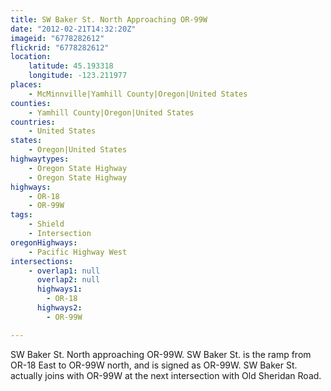 ```yaml
---
title: SW Baker St. North Approaching OR-99W
date: "2012-02-21T14:32:20Z"
imageid: "6778282612"
flickrid: "6778282612"
location:
    latitude: 45.193318
    longitude: -123.211977
places:
    - McMinnville|Yamhill County|Oregon|United States
counties:
    - Yamhill County|Oregon|United States
countries:
    - United States
states:
    - Oregon|United States
highwaytypes:
    - Oregon State Highway
    - Oregon State Highway
highways:
    - OR-18
    - OR-99W
tags:
    - Shield
    - Intersection
oregonHighways:
    - Pacific Highway West
intersections:
    - overlap1: null
      overlap2: null
      highways1:
        - OR-18
      highways2:
        - OR-99W

---
```

SW Baker St. North approaching OR-99W.  SW Baker St. is the ramp from OR-18 East to OR-99W north, and is signed as OR-99W.  SW Baker St. actually joins with OR-99W at the next intersection with Old Sheridan Road.